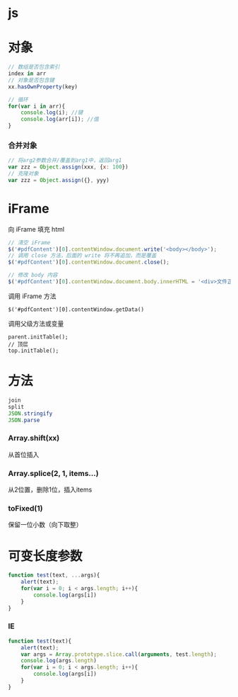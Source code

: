 # js

# 对象

```javascript
// 数组是否包含索引
index in arr
// 对象是否包含键
xx.hasOwnProperty(key)

// 循环
for(var i in arr){
    console.log(i); //键
    console.log(arr[i]); //值
}
```

### 合并对象

```javascript
// 将arg2参数合并/覆盖到arg1中，返回arg1
var zzz = Object.assign(xxx, {x: 100})
// 克隆对象
var zzz = Object.assign({}, yyy)
```



# iFrame

向 iFrame 填充 html

```javascript
// 清空 iFrame
$('#pdfContent')[0].contentWindow.document.write('<body></body>');
// 调用 close 方法，后面的 write 将不再追加，而是覆盖
$('#pdfContent')[0].contentWindow.document.close();

// 修改 body 内容
$('#pdfContent')[0].contentWindow.document.body.innerHTML = '<div>文件正在转码中，您可以<a href="javascript:void(0);" onclick="parent.downloadOriginFile()">点击下载</a></div>'
```

调用 iFrame 方法

```
$('#pdfContent')[0].contentWindow.getData()
```

调用父级方法或变量

```
parent.initTable();
// 顶层
top.initTable();
```



# 方法

```javascript
join
split
JSON.stringify
JSON.parse
```



### Array.shift(xx)

从首位插入

### Array.splice(2, 1, items...)

从2位置，删除1位，插入items

### toFixed(1)

保留一位小数（向下取整）

# 可变长度参数

```javascript
function test(text, ...args){
    alert(text);
    for(var i = 0; i < args.length; i++){
        console.log(args[i])
    }
}
```

### IE

```javascript
function test(text){
    alert(text);
    var args = Array.prototype.slice.call(arguments, test.length);
    console.log(args.length)
    for(var i = 0; i < args.length; i++){
        console.log(args[i])
    }
}
```
